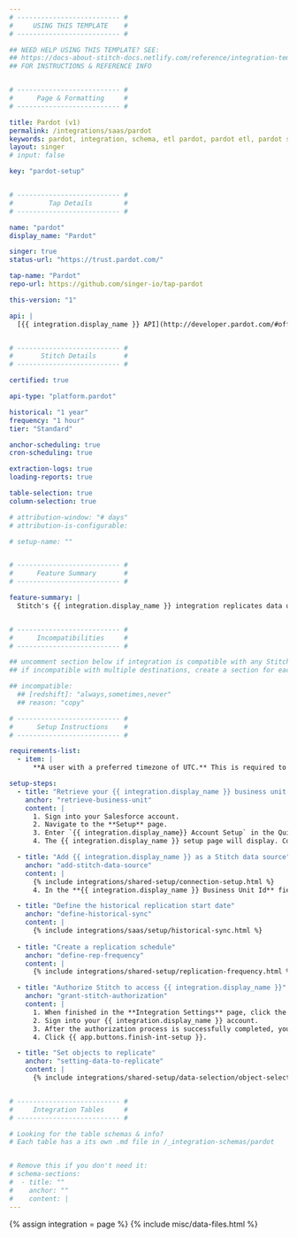 ```yaml
---
# -------------------------- #
#     USING THIS TEMPLATE    #
# -------------------------- #

## NEED HELP USING THIS TEMPLATE? SEE:
## https://docs-about-stitch-docs.netlify.com/reference/integration-templates/saas/
## FOR INSTRUCTIONS & REFERENCE INFO


# -------------------------- #
#      Page & Formatting     #
# -------------------------- #

title: Pardot (v1)
permalink: /integrations/saas/pardot
keywords: pardot, integration, schema, etl pardot, pardot etl, pardot schema
layout: singer
# input: false

key: "pardot-setup"


# -------------------------- #
#         Tap Details        #
# -------------------------- #

name: "pardot"
display_name: "Pardot"

singer: true
status-url: "https://trust.pardot.com/"

tap-name: "Pardot"
repo-url: https://github.com/singer-io/tap-pardot

this-version: "1"

api: |
  [{{ integration.display_name }} API](http://developer.pardot.com/#official-pardot-api-documentation){:target="new"}


# -------------------------- #
#       Stitch Details       #
# -------------------------- #

certified: true

api-type: "platform.pardot"

historical: "1 year"
frequency: "1 hour"
tier: "Standard"

anchor-scheduling: true
cron-scheduling: true

extraction-logs: true
loading-reports: true

table-selection: true
column-selection: true

# attribution-window: "# days"
# attribution-is-configurable: 

# setup-name: ""


# -------------------------- #
#      Feature Summary       #
# -------------------------- #

feature-summary: |
  Stitch's {{ integration.display_name }} integration replicates data using the {{ integration.api | flatify | strip }}. Refer to the [Schema](#schema) section for a list of objects available for replication.


# -------------------------- #
#      Incompatibilities     #
# -------------------------- #

## uncomment section below if integration is compatible with any Stitch destinations
## if incompatible with multiple destinations, create a section for each destination

## incompatible:
  ## [redshift]: "always,sometimes,never"
  ## reason: "copy" 

# -------------------------- #
#      Setup Instructions    #
# -------------------------- #

requirements-list:
  - item: |
      **A user with a preferred timezone of UTC.** This is required to ensure you don't encounter Extraction errors during Daylight Savings Time, as some Replication Key fields used by Stitch are reported in {{ integration.display_name }} using the user's preferred timezone. By using UTC, this ensures that time data is accurately reported during extraction. Otherwise, you might encounter [Extraction errors during Daylight Savings Time]({{ link.troubleshooting.pardot-extraction-errors | prepend: site.baseurl | append: "#out-of-order-data" }}).

setup-steps:
  - title: "Retrieve your {{ integration.display_name }} business unit ID"
    anchor: "retrieve-business-unit"
    content: |
      1. Sign into your Salesforce account.
      2. Navigate to the **Setup** page.
      3. Enter `{{ integration.display_name}} Account Setup` in the Quick Find.
      4. The {{ integration.display_name }} setup page will display. Copy your 18-charater {{ integration.display_name }} Business Unit ID and keep it readily available for the next step.

  - title: "Add {{ integration.display_name }} as a Stitch data source"
    anchor: "add-stitch-data-source"
    content: |
      {% include integrations/shared-setup/connection-setup.html %}
      4. In the **{{ integration.display_name }} Business Unit Id** field, paste your Business Unit ID that you copied in [Step 1](#retrieve-business-unit).

  - title: "Define the historical replication start date"
    anchor: "define-historical-sync"
    content: |
      {% include integrations/saas/setup/historical-sync.html %}
  
  - title: "Create a replication schedule"
    anchor: "define-rep-frequency"
    content: |
      {% include integrations/shared-setup/replication-frequency.html %}

  - title: "Authorize Stitch to access {{ integration.display_name }}"
    anchor: "grant-stitch-authorization"
    content: |
      1. When finished in the **Integration Settings** page, click the **Authorize** button. You'll be prompted to sign into your {{ integration.display_name }} account.
      2. Sign into your {{ integration.display_name }} account.
      3. After the authorization process is successfully completed, you'll be directed back to Stitch.
      4. Click {{ app.buttons.finish-int-setup }}.    

  - title: "Set objects to replicate"
    anchor: "setting-data-to-replicate"
    content: |
      {% include integrations/shared-setup/data-selection/object-selection.html %}


# -------------------------- #
#     Integration Tables     #
# -------------------------- #

# Looking for the table schemas & info?
# Each table has a its own .md file in /_integration-schemas/pardot


# Remove this if you don't need it:
# schema-sections:
#  - title: ""
#    anchor: ""
#    content: |
---
```

{% assign integration = page %}
{% include misc/data-files.html %}
